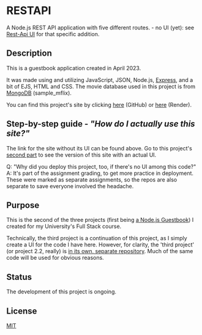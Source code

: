 # RESTAPI
A Node.js REST API application with five different routes.  - no UI (yet): see [Rest-Api UI](https://github.com/luminietos/REST-API-UI) for that specific addition.

## Description
This is a guestbook application created in April 2023. 

It was made using and utilizing JavaScript, JSON, Node.js, [Express](https://expressjs.com/), and a bit of EJS, HTML and CSS. The movie database used in this project is from [MongoDB](https://www.mongodb.com/) (sample_mflix).

You can find this project's site by clicking [here](https://github.com/luminietos/REST-API) (GitHub) or [here](https://restapi-luminietos.onrender.com/) (Render).

## Step-by-step guide - *"How do I actually use this site?"*
The link for the site without its UI can be found above. Go to this project's [second part](https://github.com/luminietos/REST-API-UI) to see the version of this site with an actual UI. 

Q: "Why did you deploy this project, too, if there's no UI among this code?"
A: It's part of the assignment grading, to get more practice in deployment. These were marked as separate assignments, so the repos are also separate to save everyone involved the headache. 
 
## Purpose
This is the second of the three projects (first being [a Node.js Guestbook](https://github.com/luminietos/GB)) I created for my University's Full Stack course. 

Technically, the third project is a continuation of this project, as I simply create a UI for the code I have here. However, for clarity, the 'third project' (or project 2.2, really) is [in its own, separate repository](). Much of the same code will be used for obvious reasons.  

## Status
The development of this project is ongoing.

## License
[MIT](https://choosealicense.com/licenses/mit/)